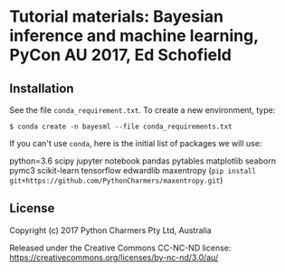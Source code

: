 # Tutorial materials: Bayesian inference and machine learning, PyCon AU 2017, Ed Schofield

## Installation
See the file `conda_requirement.txt`. To create a new environment, type:
```
$ conda create -n bayesml --file conda_requirements.txt
```
If you can't use `conda`, here is the initial list of packages we will use:

python=3.6
scipy
jupyter notebook
pandas
pytables
matplotlib
seaborn
pymc3
scikit-learn
tensorflow
edwardlib
maxentropy (`pip install git+https://github.com/PythonCharmers/maxentropy.git`)

## License
Copyright (c) 2017 Python Charmers Pty Ltd, Australia

Released under the Creative Commons CC-NC-ND license: https://creativecommons.org/licenses/by-nc-nd/3.0/au/


